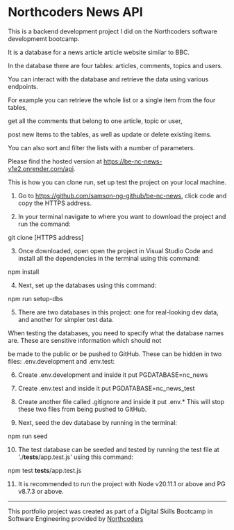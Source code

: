 # Northcoders News API

This is a backend development project I did on the Northcoders software developmemt bootcamp.

It is a database for a news article article website similar to BBC.

In the database there are four tables: articles, comments, topics and users.

You can interact with the database and retrieve the data using various endpoints.

For example you can retrieve the whole list or a single item from the four tables,

get all the comments that belong to one article, topic or user,

post new items to the tables, as well as update or delete existing items.

You can also sort and filter the lists with a number of parameters.

Please find the hosted version at https://be-nc-news-v1e2.onrender.com/api.

This is how you can clone run, set up test the project on your local machine.

1. Go to https://github.com/samson-ng-github/be-nc-news, click code and copy the HTTPS address.

2. In your terminal navigate to where you want to download the project and run the command:

git clone [HTTPS address]

3. Once downloaded, open open the project in Visual Studio Code and install all the dependencies in the terminal using this command:

npm install

4. Next, set up the databases using this command:

npm run setup-dbs

5. There are two databases in this project: one for real-looking dev data, and another for simpler test data.

When testing the databases, you need to specify what the database names are. These are sensitive information which should not

be made to the public or be pushed to GitHub. These can be hidden in two files: .env.development and .env.test:

6. Create .env.development and inside it put PGDATABASE=nc_news

7. Create .env.test and inside it put PGDATABASE=nc_news_test

8. Create another file called .gitignore and inside it put .env.\* This will stop these two files from being pushed to GitHub.

9. Next, seed the dev database by running in the terminal:

npm run seed

10. The test database can be seeded and tested by running the test file at './**tests**/app.test.js' using this command:

npm test **tests**/app.test.js

11. It is recommended to run the project with Node v20.11.1 or above and PG v8.7.3 or above.

---

This portfolio project was created as part of a Digital Skills Bootcamp in Software Engineering provided by [Northcoders](https://northcoders.com/)

